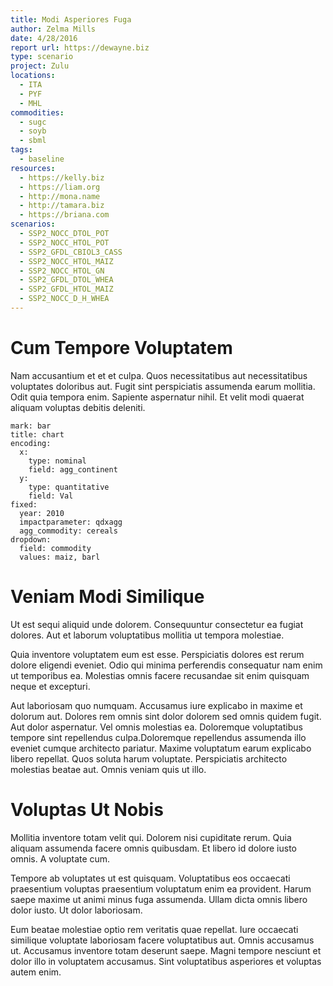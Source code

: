 ```yaml
---
title: Modi Asperiores Fuga
author: Zelma Mills
date: 4/28/2016
report url: https://dewayne.biz
type: scenario
project: Zulu
locations:
  - ITA
  - PYF
  - MHL
commodities:
  - sugc
  - soyb
  - sbml
tags:
  - baseline
resources:
  - https://kelly.biz
  - https://liam.org
  - http://mona.name
  - http://tamara.biz
  - https://briana.com
scenarios:
  - SSP2_NOCC_DTOL_POT
  - SSP2_NOCC_HTOL_POT
  - SSP2_GFDL_CBIOL3_CASS
  - SSP2_NOCC_HTOL_MAIZ
  - SSP2_NOCC_HTOL_GN
  - SSP2_GFDL_DTOL_WHEA
  - SSP2_GFDL_HTOL_MAIZ
  - SSP2_NOCC_D_H_WHEA
---
```

# Cum Tempore Voluptatem
Nam accusantium et et et culpa. Quos necessitatibus aut necessitatibus voluptates doloribus aut. Fugit sint perspiciatis assumenda earum mollitia. Odit quia tempora enim. Sapiente aspernatur nihil. Et velit modi quaerat aliquam voluptas debitis deleniti.

```vis
mark: bar
title: chart
encoding:
  x:
    type: nominal
    field: agg_continent
  y:
    type: quantitative
    field: Val
fixed:
  year: 2010
  impactparameter: qdxagg
  agg_commodity: cereals
dropdown:
  field: commodity
  values: maiz, barl
```

# Veniam Modi Similique
Ut est sequi aliquid unde dolorem. Consequuntur consectetur ea fugiat dolores. Aut et laborum voluptatibus mollitia ut tempora molestiae.
 Quia inventore voluptatem eum est esse. Perspiciatis dolores est rerum dolore eligendi eveniet. Odio qui minima perferendis consequatur nam enim ut temporibus ea. Molestias omnis facere recusandae sit enim quisquam neque et excepturi.
 Aut laboriosam quo numquam. Accusamus iure explicabo in maxime et dolorum aut. Dolores rem omnis sint dolor dolorem sed omnis quidem fugit. Aut dolor aspernatur. Vel omnis molestias ea. Doloremque voluptatibus tempore sint repellendus culpa.Doloremque repellendus assumenda illo eveniet cumque architecto pariatur. Maxime voluptatum earum explicabo libero repellat. Quos soluta harum voluptate. Perspiciatis architecto molestias beatae aut. Omnis veniam quis ut illo.

# Voluptas Ut Nobis
Mollitia inventore totam velit qui. Dolorem nisi cupiditate rerum. Quia aliquam assumenda facere omnis quibusdam. Et libero id dolore iusto omnis. A voluptate cum.
 Tempore ab voluptates ut est quisquam. Voluptatibus eos occaecati praesentium voluptas praesentium voluptatum enim ea provident. Harum saepe maxime ut animi minus fuga assumenda. Ullam dicta omnis libero dolor iusto. Ut dolor laboriosam.
 Eum beatae molestiae optio rem veritatis quae repellat. Iure occaecati similique voluptate laboriosam facere voluptatibus aut. Omnis accusamus ut. Accusamus inventore totam deserunt saepe. Magni tempore nesciunt et dolor illo in voluptatem accusamus. Sint voluptatibus asperiores et voluptas autem enim.
